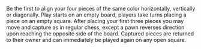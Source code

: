 Be the first to align your four pieces of the same color horizontally, vertically or diagonally. Play starts on an empty board, players take turns placing a piece on an empty square. After placing your first three pieces you may move and capture as in regular chess, except a pawn reverses direction upon reaching the opposite side of the board. Captured pieces are returned to their owner and can immediately be played again on any open square.
